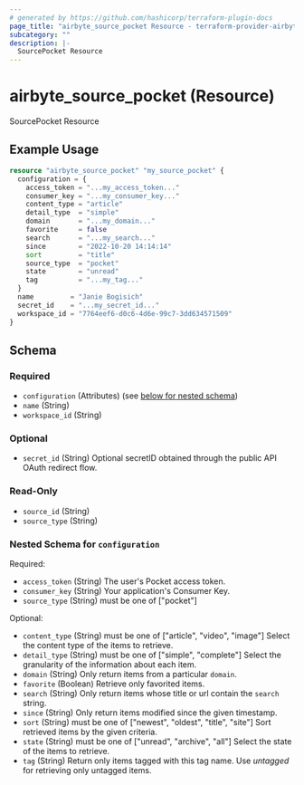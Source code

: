 ```yaml
---
# generated by https://github.com/hashicorp/terraform-plugin-docs
page_title: "airbyte_source_pocket Resource - terraform-provider-airbyte"
subcategory: ""
description: |-
  SourcePocket Resource
---
```


# airbyte_source_pocket (Resource)

SourcePocket Resource

## Example Usage

```terraform
resource "airbyte_source_pocket" "my_source_pocket" {
  configuration = {
    access_token = "...my_access_token..."
    consumer_key = "...my_consumer_key..."
    content_type = "article"
    detail_type  = "simple"
    domain       = "...my_domain..."
    favorite     = false
    search       = "...my_search..."
    since        = "2022-10-20 14:14:14"
    sort         = "title"
    source_type  = "pocket"
    state        = "unread"
    tag          = "...my_tag..."
  }
  name         = "Janie Bogisich"
  secret_id    = "...my_secret_id..."
  workspace_id = "7764eef6-d0c6-4d6e-99c7-3dd634571509"
}
```

<!-- schema generated by tfplugindocs -->
## Schema

### Required

- `configuration` (Attributes) (see [below for nested schema](#nestedatt--configuration))
- `name` (String)
- `workspace_id` (String)

### Optional

- `secret_id` (String) Optional secretID obtained through the public API OAuth redirect flow.

### Read-Only

- `source_id` (String)
- `source_type` (String)

<a id="nestedatt--configuration"></a>
### Nested Schema for `configuration`

Required:

- `access_token` (String) The user's Pocket access token.
- `consumer_key` (String) Your application's Consumer Key.
- `source_type` (String) must be one of ["pocket"]

Optional:

- `content_type` (String) must be one of ["article", "video", "image"]
Select the content type of the items to retrieve.
- `detail_type` (String) must be one of ["simple", "complete"]
Select the granularity of the information about each item.
- `domain` (String) Only return items from a particular `domain`.
- `favorite` (Boolean) Retrieve only favorited items.
- `search` (String) Only return items whose title or url contain the `search` string.
- `since` (String) Only return items modified since the given timestamp.
- `sort` (String) must be one of ["newest", "oldest", "title", "site"]
Sort retrieved items by the given criteria.
- `state` (String) must be one of ["unread", "archive", "all"]
Select the state of the items to retrieve.
- `tag` (String) Return only items tagged with this tag name. Use _untagged_ for retrieving only untagged items.


